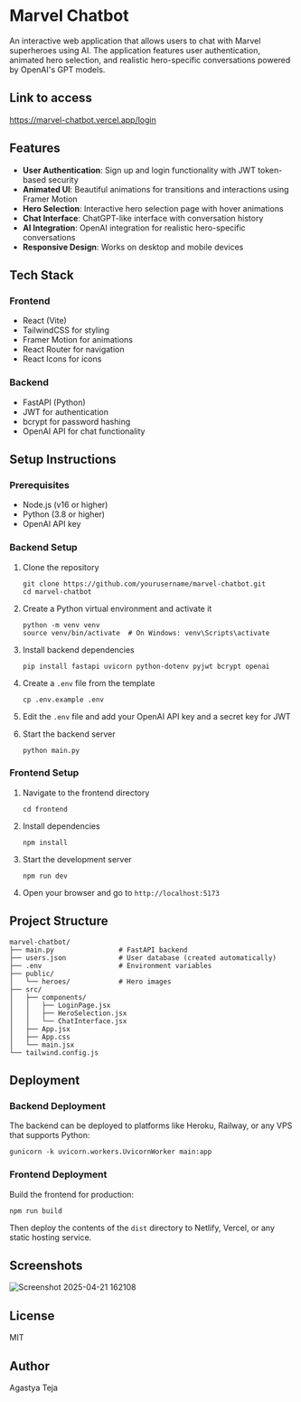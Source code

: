 # Marvel Chatbot

An interactive web application that allows users to chat with Marvel superheroes using AI. The application features user authentication, animated hero selection, and realistic hero-specific conversations powered by OpenAI's GPT models.

## Link to access
https://marvel-chatbot.vercel.app/login

## Features

- **User Authentication**: Sign up and login functionality with JWT token-based security
- **Animated UI**: Beautiful animations for transitions and interactions using Framer Motion
- **Hero Selection**: Interactive hero selection page with hover animations
- **Chat Interface**: ChatGPT-like interface with conversation history
- **AI Integration**: OpenAI integration for realistic hero-specific conversations
- **Responsive Design**: Works on desktop and mobile devices

## Tech Stack

### Frontend
- React (Vite)
- TailwindCSS for styling
- Framer Motion for animations
- React Router for navigation
- React Icons for icons

### Backend
- FastAPI (Python)
- JWT for authentication
- bcrypt for password hashing
- OpenAI API for chat functionality

## Setup Instructions

### Prerequisites
- Node.js (v16 or higher)
- Python (3.8 or higher)
- OpenAI API key

### Backend Setup
1. Clone the repository
   ```
   git clone https://github.com/yourusername/marvel-chatbot.git
   cd marvel-chatbot
   ```

2. Create a Python virtual environment and activate it
   ```
   python -m venv venv
   source venv/bin/activate  # On Windows: venv\Scripts\activate
   ```

3. Install backend dependencies
   ```
   pip install fastapi uvicorn python-dotenv pyjwt bcrypt openai
   ```

4. Create a `.env` file from the template
   ```
   cp .env.example .env
   ```

5. Edit the `.env` file and add your OpenAI API key and a secret key for JWT

6. Start the backend server
   ```
   python main.py
   ```

### Frontend Setup
1. Navigate to the frontend directory
   ```
   cd frontend
   ```

2. Install dependencies
   ```
   npm install
   ```

3. Start the development server
   ```
   npm run dev
   ```

4. Open your browser and go to `http://localhost:5173`

## Project Structure

```
marvel-chatbot/
├── main.py                # FastAPI backend
├── users.json             # User database (created automatically)
├── .env                   # Environment variables
├── public/
│   └── heroes/            # Hero images
├── src/
│   ├── components/
│   │   ├── LoginPage.jsx
│   │   ├── HeroSelection.jsx
│   │   └── ChatInterface.jsx
│   ├── App.jsx
│   ├── App.css
│   └── main.jsx
└── tailwind.config.js
```

## Deployment

### Backend Deployment
The backend can be deployed to platforms like Heroku, Railway, or any VPS that supports Python:

```
gunicorn -k uvicorn.workers.UvicornWorker main:app
```

### Frontend Deployment
Build the frontend for production:

```
npm run build
```

Then deploy the contents of the `dist` directory to Netlify, Vercel, or any static hosting service.

## Screenshots

![Screenshot 2025-04-21 162108](https://github.com/user-attachments/assets/ca86d391-403e-420a-80cd-187c75b9fcb1)


## License

MIT

## Author

Agastya Teja
